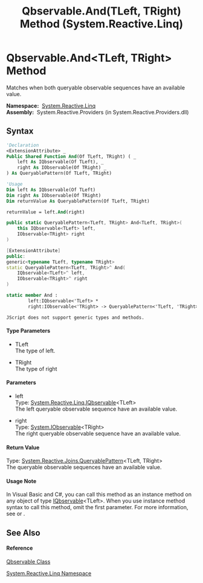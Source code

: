 ﻿---
title: Qbservable.And(TLeft, TRight) Method  (System.Reactive.Linq)
TOCTitle: And(TLeft, TRight) Method
ms:assetid: M:System.Reactive.Linq.Qbservable.And``2(System.Reactive.Linq.IQbservable{``0},System.IObservable{``1})
ms:mtpsurl: https://msdn.microsoft.com/en-us/library/Hh229125(v=VS.103)
ms:contentKeyID: 36068541
ms.date: 06/28/2011
mtps_version: v=VS.103
f1_keywords:
- System.Reactive.Linq.Qbservable.And``2
dev_langs:
- CSharp
- JScript
- VB
- FSharp
- c++
---

# Qbservable.And\<TLeft, TRight\> Method

Matches when both queryable observable sequences have an available value.

**Namespace:**  [System.Reactive.Linq](hh211929\(v=vs.103\).md)  
**Assembly:**  System.Reactive.Providers (in System.Reactive.Providers.dll)

## Syntax

``` vb
'Declaration
<ExtensionAttribute> _
Public Shared Function And(Of TLeft, TRight) ( _
    left As IQbservable(Of TLeft), _
    right As IObservable(Of TRight) _
) As QueryablePattern(Of TLeft, TRight)
```

``` vb
'Usage
Dim left As IQbservable(Of TLeft)
Dim right As IObservable(Of TRight)
Dim returnValue As QueryablePattern(Of TLeft, TRight)

returnValue = left.And(right)
```

``` csharp
public static QueryablePattern<TLeft, TRight> And<TLeft, TRight>(
    this IQbservable<TLeft> left,
    IObservable<TRight> right
)
```

``` c++
[ExtensionAttribute]
public:
generic<typename TLeft, typename TRight>
static QueryablePattern<TLeft, TRight>^ And(
    IQbservable<TLeft>^ left, 
    IObservable<TRight>^ right
)
```

``` fsharp
static member And : 
        left:IQbservable<'TLeft> * 
        right:IObservable<'TRight> -> QueryablePattern<'TLeft, 'TRight> 
```

``` jscript
JScript does not support generic types and methods.
```

#### Type Parameters

  - TLeft  
    The type of left.

<!-- end list -->

  - TRight  
    The type of right

#### Parameters

  - left  
    Type: [System.Reactive.Linq.IQbservable](hh229328\(v=vs.103\).md)\<TLeft\>  
    The left queryable observable sequence have an available value.  

<!-- end list -->

  - right  
    Type: [System.IObservable](https://msdn.microsoft.com/en-us/library/Dd990377)\<TRight\>  
    The right queryable observable sequence have an available value.  

#### Return Value

Type: [System.Reactive.Joins.QueryablePattern](hh229311\(v=vs.103\).md)\<TLeft, TRight\>  
The queryable observable sequences have an available value.  

#### Usage Note

In Visual Basic and C\#, you can call this method as an instance method on any object of type [IQbservable](hh229328\(v=vs.103\).md)\<TLeft\>. When you use instance method syntax to call this method, omit the first parameter. For more information, see [](https://msdn.microsoft.com/en-us/library/Bb384936) or [](https://msdn.microsoft.com/en-us/library/Bb383977).

## See Also

#### Reference

[Qbservable Class](hh211693\(v=vs.103\).md)

[System.Reactive.Linq Namespace](hh211929\(v=vs.103\).md)

